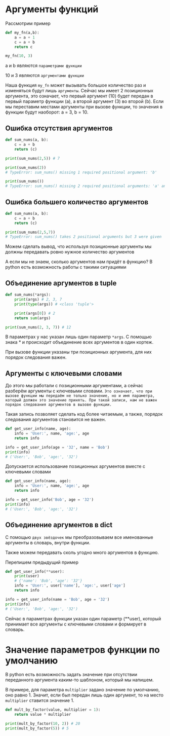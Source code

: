 # Аргументы функций

Рассмотрим пример

```python
def my_fn(a,b):
    a = a + 1
    c = a + b
    return c

my_fn(10, 3)
```

a и b являются `параметрами функции`

10 и 3 являются `аргументами функции`

Наша функция `my_fn` может вызывать большое количество раз и изменяться будут лишь `аргументы`. Сейчас мы имеет 2 позиционных аргумента, это означает, что первый аргумент (10) будет передан в первый параметр функции (a), а второй аргумент (3) во второй (b). Если мы переставим местами аргументы при вызове функции, то значения в функции будут наоборот: a = 3, b = 10.

## Ошибка отсутствия аргументов

```python
def sum_nums(a, b):
    c = a + b
    return (c)

print(sum_nums(2,5)) # 7

print(sum_nums(2))
# TypeError: sum_nums() missing 1 required positional argument: 'b'

print(sum_nums())
# TypeError: sum_nums() missing 2 required positional arguments: 'a' and 'b'
```

## Ошибка большего количество аргументов

```python
def sum_nums(a, b):
    c = a + b
    return (c)

print(sum_nums(2,5,7))
# TypeError: sum_nums() takes 2 positional arguments but 3 were given
```

Можем сделать вывод, что используя позиционные аргументы мы должны передавать ровно нужное количество аргументов

А если мы не знаем, сколько аргументов нам придёт в функцию? В python есть возможность работы с такими ситуациями

## Объединение аргументов в tuple

```python
def sum_nums(*args):
    print(args) # 2, 3, 7
    print(type(args)) # <class 'tuple'>

    print(args[0]) # 2
    return sum(args)

print(sum_nums(2, 3, 7)) # 12
```

В параметрах у нас указан лишь один параметр `*args`. С помощью знака * и происходит объединение всех аргументов в один кортеж. 

При вызове функции указаны три позиционных аргумента, для них порядок следования важен. 

## Аргументы с ключевыми словами

До этого мы работали с позиционными аргументами, а сейчас разберём аргументы с ключевыми словами. `Это означает, что при вызове функции мы передаём не только значение, но и имя параметра, который должен это значение принять. При такой записи, нам не важен порядок следования аргументов в вызове функции.`

Такая запись позволяет сделать код более читаемым, а также, порядок следования аргументов становится не важен.

```python
def get_user_info(name, age):
    info = 'User:', name, 'age:', age
    return info

info = get_user_info(age = '32', name = 'Bob')
print(info)
# ('User:', 'Bob', 'age:', '32')
```

Допускается использование позиционных аргументов вместе с ключевыми словами

```python
def get_user_info(name, age):
    info = 'User:', name, 'age:', age
    return info

info = get_user_info('Bob', age = '32')
print(info)
# ('User:', 'Bob', 'age:', '32')
```

## Объединение аргументов в dict

С помощью `двух звёздочек` мы преобразовываем все именованные аргументы в словарь, внутри функции. 

Также можем передавать сколь угодно много аргументов в функцию.

Перепишем предыдущий пример

```python
def get_user_info(**user):
    print(user)
    # {'name': 'Bob', 'age': '32'}
    info = 'User:', user['name'], 'age:', user['age']
    return info

info = get_user_info(name = 'Bob', age = '32')
print(info)
# ('User:', 'Bob', 'age:', '32')
```

Сейчас в параметрах функции указан один параметр (**user), который принимает все аргументы с ключевыми словами и формирует в словарь.


# Значение параметров функции по умолчанию

В python есть возможность задать значение при отсутствии переданного аргумента каким-то шаблоном, который мы напишем. 

В примере, для параметра `multiplier` задано значение по умолчанию, оно равно 1. Значит, если был передан лишь один аргумент, то на место `multiplier` ставится значение 1.

```python
def mult_by_factor(value, multiplier = 1):
    return value * multiplier

print(mult_by_factor(10, 2)) # 20
print(mult_by_factor(5)) # 5
```

